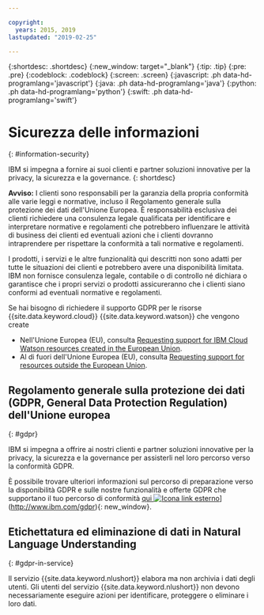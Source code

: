 ```yaml
---

copyright:
  years: 2015, 2019
lastupdated: "2019-02-25"

---
```


{:shortdesc: .shortdesc}
{:new_window: target="_blank"}
{:tip: .tip}
{:pre: .pre}
{:codeblock: .codeblock}
{:screen: .screen}
{:javascript: .ph data-hd-programlang='javascript'}
{:java: .ph data-hd-programlang='java'}
{:python: .ph data-hd-programlang='python'}
{:swift: .ph data-hd-programlang='swift'}

# Sicurezza delle informazioni
{: #information-security}

IBM si impegna a fornire ai suoi clienti e partner soluzioni innovative per la privacy, la sicurezza e la governance.
{: shortdesc}

**Avviso:**
I clienti sono responsabili per la garanzia della propria conformità alle varie leggi e normative, incluso il Regolamento generale sulla protezione dei dati dell'Unione Europea. È responsabilità esclusiva dei clienti richiedere una consulenza legale qualificata per identificare e interpretare normative e regolamenti che potrebbero influenzare le attività di business dei clienti ed eventuali azioni che i clienti dovranno intraprendere per rispettare la conformità a tali normative e regolamenti.

I prodotti, i servizi e le altre funzionalità qui descritti non sono adatti per tutte le situazioni dei clienti e potrebbero avere una disponibilità limitata. IBM non fornisce consulenza legale, contabile o di controllo né dichiara o garantisce che i propri servizi o prodotti assicureranno che i clienti siano conformi ad eventuali normative e regolamenti.

Se hai bisogno di richiedere il supporto GDPR per le risorse {{site.data.keyword.cloud}} {{site.data.keyword.watson}} che vengono create

-   Nell'Unione Europea (EU), consulta [Requesting support for IBM Cloud Watson resources created in the European Union](/docs/services/watson?topic=watson-gdpr-sar#request-EU).
-   Al di fuori dell'Unione Europea (EU), consulta [Requesting support for resources outside the European Union](/docs/services/watson/?topic=watson-gdpr-sar#request-non-EU).

## Regolamento generale sulla protezione dei dati (GDPR, General Data Protection Regulation) dell'Unione europea
{: #gdpr}

IBM si impegna a offrire ai nostri clienti e partner soluzioni innovative per la privacy, la sicurezza e la governance per assisterli nel loro percorso verso la conformità GDPR.

È possibile trovare ulteriori informazioni sul percorso di preparazione verso la disponibilità GDPR e sulle nostre funzionalità e offerte GDPR che supportano il tuo percorso di conformità [qui ![Icona link esterno](../../icons/launch-glyph.svg "Icona link esterno")](../../icons/launch-glyph.svg "Icona link esterno")](http://www.ibm.com/gdpr){: new_window}.

## Etichettatura ed eliminazione di dati in Natural Language Understanding
{: #gdpr-in-service}

Il servizio {{site.data.keyword.nlushort}} elabora ma non archivia i dati degli utenti. Gli utenti del servizio {{site.data.keyword.nlushort}} non devono necessariamente eseguire azioni per identificare, proteggere o eliminare i loro dati.



